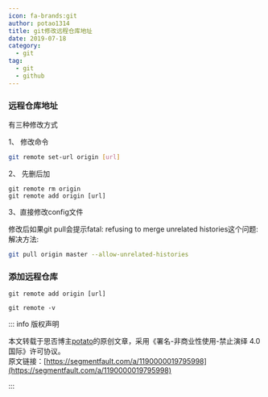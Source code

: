 ```yaml
---
icon: fa-brands:git
author: potao1314
title: git修改远程仓库地址
date: 2019-07-18
category:
  - git
tag:
  - git
  - github
---
```


### 远程仓库地址

有三种修改方式

1、 修改命令

```bash
git remote set-url origin [url]
```

2、 先删后加

```mipsasm
git remote rm origin
git remote add origin [url]
```

3、直接修改config文件

修改后如果git pull会提示fatal: refusing to merge unrelated histories这个问题:
解决方法:

```bash
git pull origin master --allow-unrelated-histories
```

### 添加远程仓库

```shell
git remote add origin [url]  
```

```shell
git remote -v
```

::: info 版权声明

本文转载于思否博主[potato](https://segmentfault.com/blog/potato_blog)的原创文章，采用《署名-非商业性使用-禁止演绎 4.0 国际》许可协议。  
原文链接：[https://segmentfault.com/a/1190000019795998](https://segmentfault.com/a/1190000019795998)

:::
